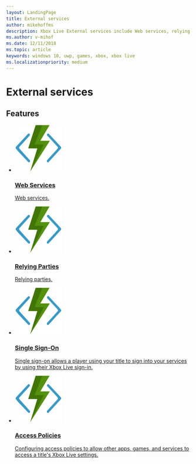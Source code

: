 ```yaml
---
layout: LandingPage
title: External services
author: mikehoffms
description: Xbox Live External services include Web services, relying parties, single sign-on, and access policies.
ms.author: v-mihof
ms.date: 12/11/2018
ms.topic: article
keywords: windows 10, uwp, games, xbox, xbox live
ms.localizationpriority: medium
---
```


<h1>External services</h1>

<p>
</p>


<h2>Features</h2>
<ul class="cardsF panelContent cols cols2">
    <li>
        <a href="web-services/web-services.md">
        <div class="cardSize">
            <div class="cardPadding">
                <div class="card">
                    <div class="cardImageOuter">
                        <div class="cardImage">
                            <img src="../../images/common/xbl_real_time_activity.svg" alt="Social features" />
                        </div>
                    </div>
                    <div class="cardText">
                        <h3>Web Services</h3>
                        <p>Web services.</p>
                    </div>
                </div>
            </div>
        </div>
        </a>
    </li>
    <li>
        <a href="relying-parties/relying-parties.md">
        <div class="cardSize">
            <div class="cardPadding">
                <div class="card">
                    <div class="cardImageOuter">
                        <div class="cardImage">
                            <img src="../../images/common/xbl_real_time_activity.svg" alt="Social features" />
                        </div>
                    </div>
                    <div class="cardText">
                        <h3>Relying Parties</h3>
                        <p>Relying parties.</p>
                    </div>
                </div>
            </div>
        </div>
        </a>
    </li>
    <li>
        <a href="single-sign-on/single-sign-on.md">
        <div class="cardSize">
            <div class="cardPadding">
                <div class="card">
                    <div class="cardImageOuter">
                        <div class="cardImage">
                            <img src="../../images/common/xbl_real_time_activity.svg" alt="Social features" />
                        </div>
                    </div>
                    <div class="cardText">
                        <h3>Single Sign-On</h3>
                        <p>Single sign-on allows a player using your title to sign into your services by using their Xbox Live sign-in.</p>
                    </div>
                </div>
            </div>
        </div>
        </a>
    </li>
    <li>
        <a href="access-policies/access-policies.md">
        <div class="cardSize">
            <div class="cardPadding">
                <div class="card">
                    <div class="cardImageOuter">
                        <div class="cardImage">
                            <img src="../../images/common/xbl_real_time_activity.svg" alt="Social features" />
                        </div>
                    </div>
                    <div class="cardText">
                        <h3>Access Policies</h3>
                        <p>Configuring access policies to allow other apps, games, and services to access a title's Xbox Live settings.</p>
                    </div>
                </div>
            </div>
        </div>
        </a>
    </li>
</ul>
